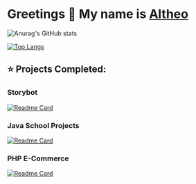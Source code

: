 # Greetings 👋 My name is <a href="https://nimbly-dev.github.io/">Altheo</a> 

![Anurag's GitHub stats](https://github-readme-stats.vercel.app/api?username=nimbly-dev&show_icons=true&theme=tokyonight)



[![Top Langs](https://github-readme-stats.vercel.app/api/top-langs/?username=nimbly-dev&layout=compact&theme=tokyonight)](https://github.com/anuraghazra/github-readme-stats)


## ⭐ Projects Completed:

### Storybot 
[![Readme Card](https://github-readme-stats.vercel.app/api/pin/?username=nimbly-dev&repo=storybot&layout=compact&theme=tokyonight)](https://github.com/nimbly-dev/storybot)


### Java School Projects 
[![Readme Card](https://github-readme-stats.vercel.app/api/pin/?username=nimbly-dev&repo=school-projects&layout=compact&theme=tokyonight)](https://github.com/nimbly-dev/school-projects)


### PHP E-Commerce 
[![Readme Card](https://github-readme-stats.vercel.app/api/pin/?username=nimbly-dev&repo=advaprog-proj&layout=compact&theme=tokyonight)](https://github.com/nimbly-dev/advaprog-proj)

<!--
**nimbly-dev/nimbly-dev** is a ✨ _special_ ✨ repository because its `README.md` (this file) appears on your GitHub profile.

Here are some ideas to get you started:

- 🔭 I’m currently working on ...
- 🌱 I’m currently learning ...
- 👯 I’m looking to collaborate on ...
- 🤔 I’m looking for help with ...
- 💬 Ask me about ...
- 📫 How to reach me: ...
- 😄 Pronouns: ...
- ⚡ Fun fact: ...
-->
